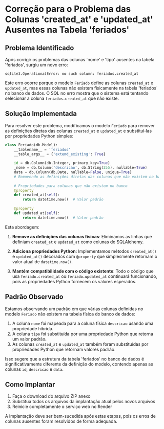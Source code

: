 # Correção para o Problema das Colunas 'created_at' e 'updated_at' Ausentes na Tabela 'feriados'

## Problema Identificado

Após corrigir os problemas das colunas 'nome' e 'tipo' ausentes na tabela 'feriados', surgiu um novo erro:

```
sqlite3.OperationalError: no such column: feriados.created_at
```

Este erro ocorre porque o modelo `Feriado` define as colunas `created_at` e `updated_at`, mas essas colunas não existem fisicamente na tabela 'feriados' no banco de dados. O SQL no erro mostra que o sistema está tentando selecionar a coluna `feriados.created_at` que não existe.

## Solução Implementada

Para resolver este problema, modificamos o modelo `Feriado` para remover as definições diretas das colunas `created_at` e `updated_at` e substituí-las por propriedades Python simples:

```python
class Feriado(db.Model):
    __tablename__ = 'feriados'
    __table_args__ = {'extend_existing': True}
    
    id = db.Column(db.Integer, primary_key=True)
    _nome = db.Column('descricao', db.String(255), nullable=True)
    data = db.Column(db.Date, nullable=False, unique=True)
    # Removendo as definições diretas das colunas que não existem no banco
    
    # Propriedades para colunas que não existem no banco
    @property
    def created_at(self):
        return datetime.now()  # Valor padrão
    
    @property
    def updated_at(self):
        return datetime.now()  # Valor padrão
```

Esta abordagem:

1. **Remove as definições das colunas físicas**: Eliminamos as linhas que definiam `created_at` e `updated_at` como colunas do SQLAlchemy.

2. **Adiciona propriedades Python**: Implementamos métodos `created_at()` e `updated_at()` decorados com `@property` que simplesmente retornam o valor atual de `datetime.now()`.

3. **Mantém compatibilidade com o código existente**: Todo o código que usa `feriado.created_at` ou `feriado.updated_at` continuará funcionando, pois as propriedades Python fornecem os valores esperados.

## Padrão Observado

Estamos observando um padrão em que várias colunas definidas no modelo `Feriado` não existem na tabela física do banco de dados:

1. A coluna `nome` foi mapeada para a coluna física `descricao` usando uma propriedade híbrida.
2. A coluna `tipo` foi substituída por uma propriedade Python que retorna um valor padrão.
3. As colunas `created_at` e `updated_at` também foram substituídas por propriedades Python que retornam valores padrão.

Isso sugere que a estrutura da tabela 'feriados' no banco de dados é significativamente diferente da definição do modelo, contendo apenas as colunas `id`, `descricao` e `data`.

## Como Implantar

1. Faça o download do arquivo ZIP anexo
2. Substitua todos os arquivos da implantação atual pelos novos arquivos
3. Reinicie completamente o serviço web no Render

A implantação deve ser bem-sucedida após estas etapas, pois os erros de colunas ausentes foram resolvidos de forma adequada.
